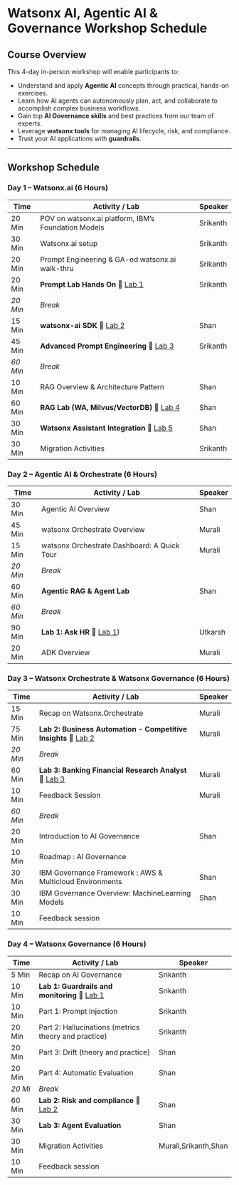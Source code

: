 # Watsonx AI, Agentic AI & Governance Workshop Schedule

## Course Overview
This 4-day in-person workshop will enable participants to:  
- Understand and apply **Agentic AI** concepts through practical, hands-on exercises.  
- Learn how AI agents can autonomously plan, act, and collaborate to accomplish complex business workflows.  
- Gain top **AI Governance skills** and best practices from our team of experts.  
- Leverage **watsonx tools** for managing AI lifecycle, risk, and compliance.  
- Trust your AI applications with **guardrails**.

---

## Workshop Schedule

### Day 1 – Watsonx.ai (6 Hours)
| Time | Activity / Lab | Speaker
|------|----------------|---------|
| 20 Min | POV on watsonx.ai platform, IBM’s Foundation Models | Srikanth
| 30 Min | Watsonx.ai setup |  Srikanth
| 20 Min | Prompt Engineering & GA-ed watsonx.ai walk-thru |  Srikanth
| 20 Min | **Prompt Lab Hands On** 🔗 [Lab 1](watsonx.ai/lab-01-prompt-engineering%20new) |  Srikanth
| *20 Min* | *Break* |
| 15 Min | **watsonx-ai SDK** 🔗 [Lab 2](watsonx.ai/lab-03-watsonxai-rest-api) |  Shan
| 45 Min | **Advanced Prompt Engineering** 🔗 [Lab 3](watsonx.ai/lab-02-advanced-prompt-engineering) |  Srikanth
| *60 Min* | *Break* |
| 10 Min | RAG Overview & Architecture Pattern |  Shan
| 60 Min | **RAG Lab (WA, Milvus/VectorDB)** 🔗 [Lab 4](watsonx.ai/lab-04-agentic-rag-milvus) |  Shan
| 30 Min | **Watsonx Assistant Integration** 🔗 [Lab 5](watsonx.ai/lab-05-watson-assistant-integration) |  Shan
| 30 Min | Migration Activities | Srikanth

### Day 2 – Agentic AI & Orchestrate (6 Hours)
| Time | Activity / Lab | Speaker
|------|----------------|---------|
| 30 Min | Agentic AI Overview | Shan
| 45 Min | watsonx Orchestrate Overview | Murali
| 15 Min | watsonx Orchestrate Dashboard: A Quick Tour | Murali
| *20 Min* | *Break* |
| 60 Min | **Agentic RAG & Agent Lab** | Shan
| *60 Min* | *Break* |
| 90 Min | **Lab 1: Ask HR** 🔗 [Lab 1](agentic-ai/usecases/ask-hr)) | Utkarsh
| 20 Min | ADK Overview | Murali

### Day 3 – Watsonx Orchestrate & Watsonx Governance (6 Hours)
| Time | Activity / Lab | Speaker
|------|----------------|---------|
| 15 Min | Recap on Watsonx.Orchestrate | Murali
| 75 Min | **Lab 2: Business Automation - Competitive Insights** 🔗 [Lab 2](agentic-ai/usecases/business-automation) | Murali
| *20 Min* | *Break* |
| 60 Min | **Lab 3: Banking Financial Research Analyst** 🔗 [Lab 3](agentic-ai/usecases/banking-financial-research-analyst) | Murali
| 10 Min | Feedback Session | Murali
| *60 Min* | *Break* |
| 20 Min | Introduction to AI Governance | Shan
| 10 Min | Roadmap : AI Governance | 
| 30 Min | IBM Governance Framework : AWS & Multicloud Environments | Shan
| 30 Min | IBM Governance Overview:  MachineLearning Models | Shan
| 10 Min | Feedback session | 

### Day 4 – Watsonx Governance (6 Hours)
| Time | Activity / Lab | Speaker
|------|----------------|---------|
| 5 Min  | Recap on AI Governance | Srikanth
| 10 Min | **Lab 1: Guardrails and monitoring** 🔗 [Lab 1](governance/labs/monitoring-and-guardrails) | Srikanth
| 10 Min | Part 1: Prompt Injection | Srikanth
| 20 Min | Part 2: Hallucinations (metrics theory and practice) | Srikanth
| 20 Min | Part 3: Drift (theory and practice) | Shan
| 20 Min | Part 4: Automatic Evaluation | Shan
| *20 Mi* | *Break* |
| 60 Min | **Lab 2: Risk and compliance** 🔗 [Lab 2](governance/labs/risk-and-compliance) | Shan
| 30 Min | **Lab 3: Agent Evaluation** | Shan
| 30 Min | Migration Activities | Murali,Srikanth,Shan
| 10 Min | Feedback session | 
